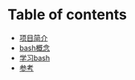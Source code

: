 # Table of contents

* [项目简介](README.md)
* [bash概念](ch0/concept.md)
* [学习bash](ch1/guide.md)
* [参考](reference.md)

